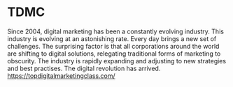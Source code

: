 # TDMC
Since 2004, digital marketing has been a constantly evolving industry. This industry is evolving at an astonishing rate. Every day brings a new set of challenges. The surprising factor is that all corporations around the world are shifting to digital solutions, relegating traditional forms of marketing to obscurity. The industry is rapidly expanding and adjusting to new strategies and best practises. The digital revolution has arrived.
https://topdigitalmarketingclass.com/
